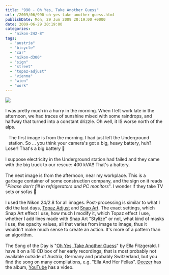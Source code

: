```yaml
---
title: "990 - Oh Yes, Take Another Guess"
url: /2009/06/990-oh-yes-take-another-guess.html
publishDate: Mon, 29 Jun 2009 20:19:00 +0000
date: 2009-06-29 20:19:00
categories: 
  - "nikon-242-8"
tags: 
  - "austria"
  - "bicycle"
  - "car"
  - "nikon-d300"
  - "sign"
  - "street"
  - "topaz-adjust"
  - "vienna"
  - "wien"
  - "work"
---
```

<a href="https://d25zfm9zpd7gm5.cloudfront.net/1200x1200/2009/20090629_172123_ps.jpg" target="_blank"><img src="https://d25zfm9zpd7gm5.cloudfront.net/0600x0600/2009/20090629_172123_ps.jpg"/></a><br/><br/>I was pretty much in a hurry in the morning. When I left work late in the afternoon, we had traces of sunshine mixed with some raindrops, and halfway that turned into a constant drizzle. Oh well, it IS worse north of the alps.<br/><br/><a href="https://d25zfm9zpd7gm5.cloudfront.net/1200x1200/2009/20090629_085028_ps.jpg" target="_blank"><img alt="" border="0" src="https://d25zfm9zpd7gm5.cloudfront.net/0150x0150/2009/20090629_085028_ps.jpg" style="margin: 10pt 10px 10px 0pt; float: left;"/></a> The first image is from the morning. I had just left the Underground station. So ... you think your camera's got a big, heavy battery, huh? Loser! That's a big battery 🙂<br/><br/>I suppose electricity in the Underground station had failed and they came with the big truck to our rescue: 400 kVA!! That's a battery.<br/><br/><a href="https://d25zfm9zpd7gm5.cloudfront.net/1200x1200/2009/20090629_170238_ps.jpg" target="_blank"><img alt="" border="0" src="https://d25zfm9zpd7gm5.cloudfront.net/0150x0150/2009/20090629_170238_ps.jpg" style="margin: 10pt 10px 10px 0pt; float: right;"/></a> The next image is from the afternoon, near my workplace. This is a garbage container of some construction company, and the sign on it reads "<span style="font-style: italic;">Please don't fill in refrigerators and PC monitors</span>". I wonder if they take TV sets or sofas 🙂<br/><br/> I used the Nikon 24/2.8 for all images. Post-processing is similar to what I did the last days, <a href="http://www.topazlabs.com/topazadjust" target="_blank">Topaz Adjust</a> and <a href="http://www.alienskin.com/" target="_blank">Snap Art</a>. The exact settings, which Snap Art effect I use, how much I modify it, which Topaz effect I use, whether I add lines made with Snap Art "Stylize" or not, what kind of masks I use, the opacity values, all that varies from image to image, thus it wouldn't make much sense to create an action. It's more of a pattern than an algorithm.<br/><br/>The Song of the Day is "<a href="http://www.hotlyrics.net/lyrics/E/Ella_Fitzgerald/Oh_Yes__Take_Another_Guess.html" target="_blank">Oh Yes, Take Another Guess</a>" by Ella Fitzgerald. I have it on a 10 CD box of her early recordings, that is most probably not available outside of Austria, Germany and probably Switzerland, but you find the song on many compilations, e.g. "Ella And Her Fellas". <a href="http://www.deezer.com/#music/album/290801" target="_blank">Deezer</a> has the album, <a href="http://www.youtube.com/watch?v=kuV5N3YL7Qg" target="_blank">YouTube</a> has a video.
